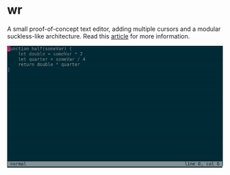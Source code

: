 # wr
A small proof-of-concept text editor,
adding multiple cursors
and a modular suckless-like architecture.
Read this [article](https://hhhhhhhhhn.com/writings/a-reflection-on-vim-like-text-editors.html) for more information.

![example usage](./usage.gif)
